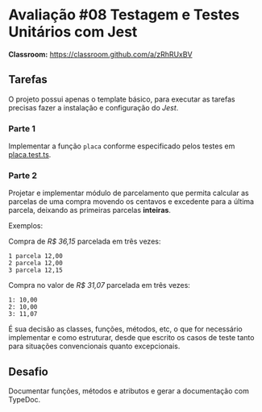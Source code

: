 # Avaliação #08 Testagem e Testes Unitários com Jest

**Classroom:** <https://classroom.github.com/a/zRhRUxBV>

## Tarefas

O projeto possui apenas o template básico, para executar as tarefas precisas fazer a instalação e configuração do _Jest_.

### Parte 1

Implementar a função `placa` conforme especificado pelos testes em [placa.test.ts](src/placa.test.ts).

### Parte 2

Projetar e implementar módulo de parcelamento que permita calcular as parcelas de uma compra movendo os centavos e excedente para a última parcela, deixando as primeiras parcelas **inteiras**.

Exemplos:

Compra de _R$ 36,15_ parcelada em três vezes:

```plain
1 parcela 12,00
2 parcela 12,00
3 parcela 12,15
```

Compra no valor de _R$ 31,07_ parcelada em três vezes:

```plain
1: 10,00
2: 10,00
3: 11,07
```

É sua decisão as classes, funções, métodos, etc, o que for necessário implementar e como estruturar, desde que escrito os casos de teste tanto para situações convencionais quanto excepcionais.

## Desafio

Documentar funções, métodos e atributos e gerar a documentação com TypeDoc.
